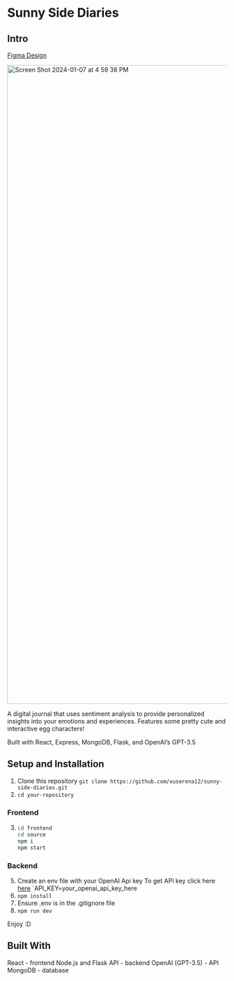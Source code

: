 # Sunny Side Diaries #


## Intro 

[Figma Design](https://www.figma.com/file/Eg1W3VKdVN6m3Zk3W0h1bv/Sunny-Side-Diaries-Design?type=design&node-id=0%3A1&mode=design&t=nqu6ncBZoNGzmK2y-1)

<img width="1465" alt="Screen Shot 2024-01-07 at 4 59 38 PM" src="https://github.com/xuserena12/sunnyside-diaries/assets/84420380/20a10110-1aab-4608-980d-8f7ed4a52910">


A digital journal that uses sentiment analysis to provide personalized insights into your emotions and experiences. Features some pretty cute and interactive egg characters!

Built with React, Express, MongoDB, Flask, and OpenAI’s GPT-3.5

## Setup and Installation

1. Clone this repository
   `git clone https://github.com/xuserena12/sunny-side-diaries.git`
2. `cd your-repository`
### Frontend
3.
   ```bash
   cd frontend
   cd source
   npm i
   npm start
   ```
### Backend
5. Create an env file with your OpenAI Api key
   To get API key click here [here](https://platform.openai.com/api-keys)
  `API_KEY=your_openai_api_key_here
6. `npm install`
7. Ensure .env is in the .gitignore file
8. `npm run dev`

Enjoy :D


## Built With
React - frontend
Node.js and Flask API - backend
OpenAI (GPT-3.5) - API
MongoDB - database
